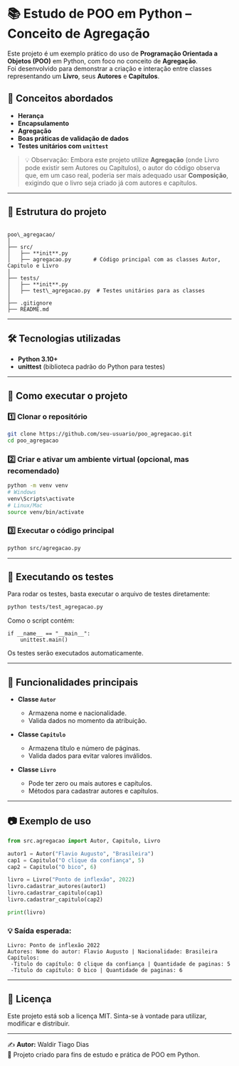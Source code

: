 
# 📚 Estudo de POO em Python – Conceito de Agregação

Este projeto é um exemplo prático do uso de **Programação Orientada a Objetos (POO)** em Python, com foco no conceito de **Agregação**.  
Foi desenvolvido para demonstrar a criação e interação entre classes representando um **Livro**, seus **Autores** e **Capítulos**.

## 🚀 Conceitos abordados
- **Herança**
- **Encapsulamento**
- **Agregação**
- **Boas práticas de validação de dados**
- **Testes unitários com `unittest`**

> 💡 Observação: Embora este projeto utilize **Agregação** (onde Livro pode existir sem Autores ou Capítulos), o autor do código observa que, em um caso real, poderia ser mais adequado usar **Composição**, exigindo que o livro seja criado já com autores e capítulos.

---

## 📂 Estrutura do projeto
```

poo\_agregacao/
│
├── src/
│   ├── **init**.py
│   ├── agregacao.py       # Código principal com as classes Autor, Capitulo e Livro
│
├── tests/
│   ├── **init**.py
│   ├── test\_agregacao.py  # Testes unitários para as classes
│
├── .gitignore
├── README.md

````

---

## 🛠️ Tecnologias utilizadas
- **Python 3.10+**
- **unittest** (biblioteca padrão do Python para testes)

---

## 📜 Como executar o projeto

### 1️⃣ Clonar o repositório
```bash
git clone https://github.com/seu-usuario/poo_agregacao.git
cd poo_agregacao
````

### 2️⃣ Criar e ativar um ambiente virtual (opcional, mas recomendado)

```bash
python -m venv venv
# Windows
venv\Scripts\activate
# Linux/Mac
source venv/bin/activate
```

### 3️⃣ Executar o código principal

```bash
python src/agregacao.py
```

---

## 🧪 Executando os testes

Para rodar os testes, basta executar o arquivo de testes diretamente:

```bash
python tests/test_agregacao.py
```

Como o script contém:

```
if __name__ == "__main__":
    unittest.main()
```

Os testes serão executados automaticamente.

---

## 📌 Funcionalidades principais

* **Classe `Autor`**

  * Armazena nome e nacionalidade.
  * Valida dados no momento da atribuição.

* **Classe `Capitulo`**

  * Armazena título e número de páginas.
  * Valida dados para evitar valores inválidos.

* **Classe `Livro`**

  * Pode ter zero ou mais autores e capítulos.
  * Métodos para cadastrar autores e capítulos.

---

## 📷 Exemplo de uso

```python
from src.agregacao import Autor, Capitulo, Livro

autor1 = Autor("Flavio Augusto", "Brasileira")
cap1 = Capitulo("O clique da confiança", 5)
cap2 = Capitulo("O bico", 6)

livro = Livro("Ponto de inflexão", 2022)
livro.cadastrar_autores(autor1)
livro.cadastrar_capitulo(cap1)
livro.cadastrar_capitulo(cap2)

print(livro)
```

### 💡 Saída esperada:

```
Livro: Ponto de inflexão 2022 
Autores: Nome do autor: Flavio Augusto | Nacionalidade: Brasileira 
Capítulos: 
 -Titulo do capítulo: O clique da confiança | Quantidade de paginas: 5
 -Titulo do capítulo: O bico | Quantidade de paginas: 6
```

---

## 📄 Licença

Este projeto está sob a licença MIT.
Sinta-se à vontade para utilizar, modificar e distribuir.

---

✍️ **Autor:** Waldir Tiago Dias\
💬 Projeto criado para fins de estudo e prática de POO em Python.

